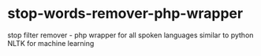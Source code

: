 # stop-words-remover-php-wrapper
stop filter remover -  php wrapper for all spoken languages similar to python NLTK for machine learning
